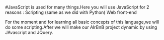 #JavaScript is used for many things.Here you will use JavaScript for 2 reasons : 
Scripting (same as we did with Python)
Web front-end

For the moment and for learning all basic concepts of this language,we will do some scripting.After we will make our AIrBnB project dynamic by using JAvascript and JQuery.
